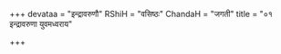 +++
devataa = "इन्द्रावरुणौ"
RShiH = "वसिष्ठः"
ChandaH = "जगती"
title = "०१ इन्द्रावरुणा युवमध्वराय"

+++
